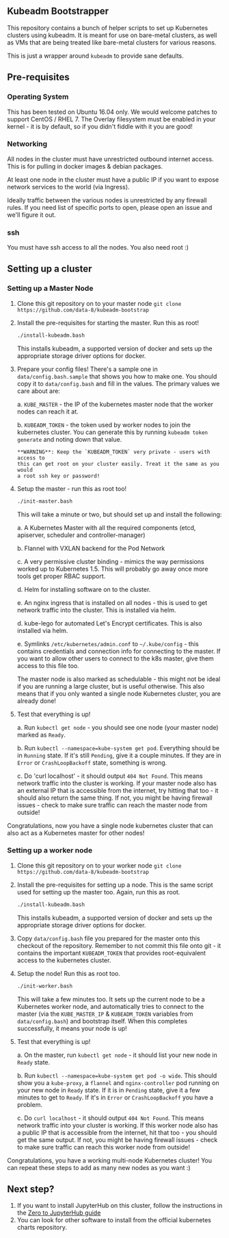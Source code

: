 ## Kubeadm Bootstrapper

This repository contains a bunch of helper scripts to set up Kubernetes clusters
using kubeadm. It is meant for use on bare-metal clusters, as well as VMs
that are being treated like bare-metal clusters for various reasons. 

This is just a wrapper around `kubeadm` to provide sane defaults.

## Pre-requisites

### Operating System

This has been tested on Ubuntu 16.04 only. We would welcome patches to support
CentOS / RHEL 7. The Overlay filesystem must be enabled in your kernel - it is
by default, so if you didn't fiddle with it you are good!

### Networking

All nodes in the cluster must have unrestricted outbound internet access. This
is for pulling in docker images & debian packages.

At least one node in the cluster must have a public IP if you want to expose
network services to the world (via Ingress).

Ideally traffic between the various nodes is unrestricted by any firewall rules.
If you need list of specific ports to open, please open an issue and we'll
figure it out.

### ssh

You must have ssh access to all the nodes. You also need root :)

## Setting up a cluster

### Setting up a Master Node

1. Clone this git repository on to your master node
   `git clone https://github.com/data-8/kubeadm-bootstrap`
   
2. Install the pre-requisites for starting the master. Run this as root!
   ```bash
   ./install-kubeadm.bash
   ```
   
   This installs kubeadm, a supported version of docker and sets up the
   appropriate storage driver options for docker.
   
3. Prepare your config files! There's a sample one in `data/config.bash.sample` that
   shows you how to make one. You should copy it to `data/config.bash` and fill
   in the values. The primary values we care about are:
   
   a. `KUBE_MASTER` - the IP of the kubernetes master node that the worker nodes
       can reach it at. 

   b. `KUBEADM_TOKEN` - the token used by worker nodes to join the kubernetes
       cluster. You can generate this by running `kubeadm token generate` and
       noting down that value.
       
       **WARNING**: Keep the `KUBEADM_TOKEN` very private - users with access to
       this can get root on your cluster easily. Treat it the same as you would
       a root ssh key or password!
   
4. Setup the master - run this as root too!
   ``` bash
   ./init-master.bash
   ```
   
   This will take a minute or two, but should set up and install the following:
   
   a. A Kubernetes Master with all the required components (etcd, apiserver,
      scheduler and controller-manager)

   b. Flannel with VXLAN backend for the Pod Network

   c. A very permissive cluster binding - mimics the way permissions worked up
      to Kubernetes 1.5. This will probably go away once more tools get proper
      RBAC support.

   d. Helm for installing software on to the cluster.

   e. An nginx ingress that is installed on all nodes - this is used to get
      network traffic into the cluster. This is installed via helm.

   d. kube-lego for automated Let's Encrypt certificates. This is also installed
      via helm.
   
   e. Symlinks `/etc/kubernetes/admin.conf` to `~/.kube/config` - this contains
      credentials and connection info for connecting to the master. If you want
      to allow other users to connect to the k8s master, give them access to
      this file too.

   The master node is also marked as schedulable - this might not be ideal if
   you are running a large cluster, but is useful otherwise. This also means
   that if you only wanted a single node Kubernetes cluster, you are already
   done!
   
5. Test that everything is up!

   a. Run `kubectl get node` - you should see one node (your master node) marked
      as `Ready`.

   b. Run `kubectl --namespace=kube-system get pod`. Everything should be in
      `Running` state. If it's still `Pending`, give it a couple minutes. If
       they are in `Error` or `CrashLoopBackoff` state, something is wrong.

   c. Do 'curl localhost' - it should output `404 Not Found`. This means network
      traffic into the cluster is working. If your master node also has an external
      IP that is accessible from the internet, try hitting that too - it should
      also return the same thing. If not, you might be having firewall issues -
      check to make sure traffic can reach the master node from outside!
   

Congratulations, now you have a single node kubernetes cluster that can also act
as a Kubernetes master for other nodes!

### Setting up a worker node

1. Clone this git repository on to your worker node
   `git clone https://github.com/data-8/kubeadm-bootstrap`
   
2. Install the pre-requisites for setting up a node. This is the same script
   used for setting up the master too. Again, run this as root.
   ```bash
   ./install-kubeadm.bash
   ```
   
   This installs kubeadm, a supported version of docker and sets up the
   appropriate storage driver options for docker.

3. Copy `data/config.bash` file you prepared for the master onto this checkout
   of the repository. Remember to not commit this file onto git - it contains
   the important `KUBEADM_TOKEN` that provides root-equivalent access to the
   kubernetes cluster.
   
4. Setup the node! Run this as root too.
   ```bash
   ./init-worker.bash
   ```
   
   This will take a few minutes too. It sets up the current node to be a
   Kubernetes worker node, and automatically tries to connect to the master (via
   the `KUBE_MASTER_IP` & `KUBEADM_TOKEN` variables from `data/config.bash`) and
   bootstrap itself. When this completes successfully, it means your node is up!
   
5. Test that everything is up!

   a. On the master, run `kubectl get node` - it should list your new node in
      `Ready` state.

   b. Run `kubectl --namespace=kube-system get pod -o wide`. This should show
      you a `kube-proxy`, a `flannel` and `nginx-controller` pod running on your
      new node in `Ready` state. If it is in `Pending` state, give it a few minutes
      to get to `Ready`. If it's in `Error` or `CrashLoopBackoff` you have a
      problem.

   c. Do `curl localhost` - it should output `404 Not Found`. This means network
      traffic into your cluster is working. If this worker node also has a public
      IP that is accessible from the internet, hit that too - you should get the
      same output. If not, you might be having firewall issues - check to make sure
      traffic can reach this worker node from outside!
      
Congratulations, you have a working multi-node Kubernetes cluster! You can
repeat these steps to add as many new nodes as you want :)
   
## Next step?

1. If you want to install JupyterHub on this cluster, follow the instructions in
   the [Zero to JupyterHub guide](https://z2jh.jupyter.org)
2. You can look for other software to install from the official kubernetes
   charts repository.

